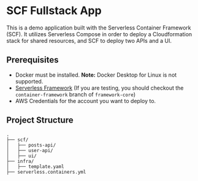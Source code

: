 # SCF Fullstack App

This is a demo application built with the Serverless Container Framework (SCF). It utilizes Serverless Compose in order to deploy a Cloudformation stack for shared resources, and SCF to deploy two APIs and a UI.

## Prerequisites

- Docker must be installed. **Note:** Docker Desktop for Linux is not supported.
- [Serverless Framework](https://serverless.com/framework/docs/getting-started/) (If you are testing, you should checkout the `container-framework` branch of `framework-core`)
- AWS Credentials for the account you want to deploy to.

## Project Structure

```
.
├── scf/
│   ├── posts-api/
│   ├── user-api/
│   ├── ui/
├── infra/
│   ├── template.yaml
├── serverless.containers.yml
```
